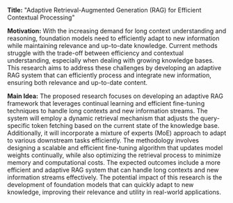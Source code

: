 **Title:** "Adaptive Retrieval-Augmented Generation (RAG) for Efficient Contextual Processing"

**Motivation:** With the increasing demand for long context understanding and reasoning, foundation models need to efficiently adapt to new information while maintaining relevance and up-to-date knowledge. Current methods struggle with the trade-off between efficiency and contextual understanding, especially when dealing with growing knowledge bases. This research aims to address these challenges by developing an adaptive RAG system that can efficiently process and integrate new information, ensuring both relevance and up-to-date content.

**Main Idea:** The proposed research focuses on developing an adaptive RAG framework that leverages continual learning and efficient fine-tuning techniques to handle long contexts and new information streams. The system will employ a dynamic retrieval mechanism that adjusts the query-specific token fetching based on the current state of the knowledge base. Additionally, it will incorporate a mixture of experts (MoE) approach to adapt to various downstream tasks efficiently. The methodology involves designing a scalable and efficient fine-tuning algorithm that updates model weights continually, while also optimizing the retrieval process to minimize memory and computational costs. The expected outcomes include a more efficient and adaptive RAG system that can handle long contexts and new information streams effectively. The potential impact of this research is the development of foundation models that can quickly adapt to new knowledge, improving their relevance and utility in real-world applications.